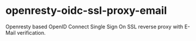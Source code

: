 # openresty-oidc-ssl-proxy-email
Openresty based OpenID Connect Single Sign On SSL reverse proxy with E-Mail verification.
